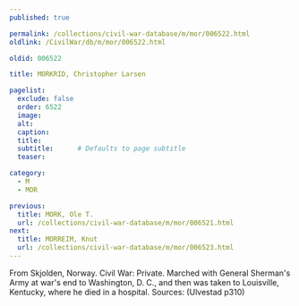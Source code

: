 ```yaml
---
published: true

permalink: /collections/civil-war-database/m/mor/006522.html
oldlink: /CivilWar/db/m/mor/006522.html

oldid: 006522

title: MORKRID, Christopher Larsen

pagelist:
  exclude: false
  order: 6522
  image: 
  alt:
  caption:
  title:
  subtitle:      # Defaults to page subtitle
  teaser:

category: 
  - M 
  - MOR

previous:
  title: MORK, Ole T.
  url: /collections/civil-war-database/m/mor/006521.html  
next:
  title: MORREIM, Knut
  url: /collections/civil-war-database/m/mor/006523.html   
---
```

From Skjolden, Norway. Civil War: Private. Marched with General Sherman&#39;s Army at war&#39;s end to Washington, D. C., and then was taken to Louisville, Kentucky, where he died in a hospital. Sources: (Ulvestad p310)